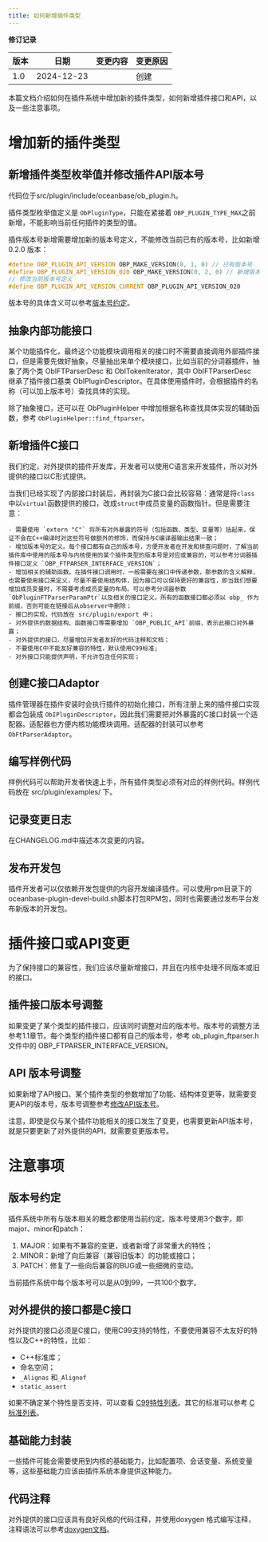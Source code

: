 ```yaml
---
title: 如何新增插件类型
---
```


**修订记录**

| **版本** | **日期** | **变更内容** | **变更原因** |
| --- | --- | --- | --- |
| 1.0 | 2024-12-23 | | 创建 |


本篇文档介绍如何在插件系统中增加新的插件类型，如何新增插件接口和API，以及一些注意事项。

# 增加新的插件类型
## 新增插件类型枚举值并修改插件API版本号<span id='id_new_api_version'/>
代码位于src/plugin/include/oceanbase/ob_plugin.h。

插件类型枚举值定义是 `ObPluginType`，只能在紧接着 `OBP_PLUGIN_TYPE_MAX`之前新增，不能影响当前任何插件的类型的值。

插件版本号新增需要增加新的版本号定义，不能修改当前已有的版本号，比如新增 0.2.0 版本：

```cpp
#define OBP_PLUGIN_API_VERSION OBP_MAKE_VERSION(0, 1, 0) // 已有版本号
#define OBP_PLUGIN_API_VERSION_020 OBP_MAKE_VERSION(0, 2, 0) // 新增版本号
// 修改当前版本号定义
#define OBP_PLUGIN_API_VERSION_CURRENT OBP_PLUGIN_API_VERSION_020
```

版本号的具体含义可以参考[版本号约定](#id_version_convention)。

## 抽象内部功能接口
某个功能插件化，最终这个功能模块调用相关的接口时不需要直接调用外部插件接口，但是需要先做好抽象，尽量抽出来单个模块接口，比如当前的分词器插件，抽象了两个类 ObIFTParserDesc 和 ObITokenIterator，其中 ObIFTParserDesc 继承了插件接口基类 ObIPluginDescriptor。在具体使用插件时，会根据插件的名称（可以加上版本号）查找具体的实现。

除了抽象接口，还可以在 ObPluginHelper 中增加根据名称查找具体实现的辅助函数，参考 `ObPluginHelper::find_ftparser`。

## 新增插件C接口
我们约定，对外提供的插件开发库，开发者可以使用C语言来开发插件，所以对外提供的接口以C形式提供。

当我们已经实现了内部接口封装后，再封装为C接口会比较容易：通常是将`class`中以`virtual`函数提供的接口，改成`struct`中成员变量的函数指针。但是需要注意：

    - 需要使用 `extern "C"` 将所有对外暴露的符号（包括函数、类型、变量等）括起来，保证不会在C++编译时对这些符号做额外的修饰，而保持与C编译器输出结果一致；
    - 增加版本号的定义。每个接口都有自己的版本号，方便开发者在开发和排查问题时，了解当前插件库中使用的版本号与内核使用的某个插件类型的版本号是对应或兼容的，可以参考分词器插件接口定义 `OBP_FTPARSER_INTERFACE_VERSION`；
    - 增加相关的辅助函数。在插件接口调用时，一般需要在接口中传递参数，那参数的含义解释，也需要使用接口来定义，尽量不要使用结构体，因为接口可以保持更好的兼容性，即当我们想要增加成员变量时，不需要考虑成员变量的布局。可以参考分词器参数 `ObPluginFTParserParamPtr`以及相关的接口定义。所有的函数接口都必须以 obp_ 作为前缀，否则可能在链接后从observer中删除；
    - 接口的实现，代码放在 src/plugin/export 中；
    - 对外提供的数据结构、函数接口等需要增加 `OBP_PUBLIC_API`前缀，表示此接口对外暴露；
    - 对外提供的接口，尽量增加开发者友好的代码注释和文档；
    - 不要使用C中不能友好兼容的特性，默认使用C99标准;
    - 对外接口只能提供声明，不允许包含任何实现；



## 创建C接口Adaptor
插件管理器在插件安装时会执行插件的初始化接口，所有注册上来的插件接口实现都会包装成 `ObIPluginDescriptor`，因此我们需要把对外暴露的C接口封装一个适配器。适配器也方便内核功能模块调用。适配器的封装可以参考 `ObFtParserAdaptor`。

## 编写样例代码
样例代码可以帮助开发者快速上手，所有插件类型必须有对应的样例代码。样例代码放在 src/plugin/examples/ 下。

## 记录变更日志
在CHANGELOG.md中描述本次变更的内容。

## 发布开发包
插件开发者可以仅依赖开发包提供的内容开发编译插件。可以使用rpm目录下的oceanbase-plugin-devel-build.sh脚本打包RPM包，同时也需要通过发布平台发布新版本的开发包。

# 插件接口或API变更
为了保持接口的兼容性，我们应该尽量新增接口，并且在内核中处理不同版本或旧的接口。

## 插件接口版本号调整
如果变更了某个类型的插件接口，应该同时调整对应的版本号。版本号的调整方法参考1.1章节。每个类型的插件接口都有自己的版本号，参考 ob_plugin_ftparser.h 文件中的 OBP_FTPARSER_INTERFACE_VERSION。

## API 版本号调整
如果新增了API接口、某个插件类型的参数增加了功能、结构体变更等，就需要变更API的版本号，版本号调整参考[修改API版本号](#id_new_api_version)。

注意，即使是仅与某个插件功能相关的接口发生了变更，也需要更新API版本号，就是只要更新了对外提供的API，就需要变更版本号。

# 注意事项
## 版本号约定<span id='id_version_convention'/>
插件系统中所有与版本相关的概念都使用当前约定。版本号使用3个数字，即major、minor和patch：

1. MAJOR：如果有不兼容的变更，或者新增了非常重大的特性；
2. MINOR：新增了向后兼容（兼容旧版本）的功能或接口；
3. PATCH：修复了一些向后兼容的BUG或一些细微的变动。

当前插件系统中每个版本号可以是从0到99，一共100个数字。

## 对外提供的接口都是C接口
对外提供的接口必须是C接口，使用C99支持的特性，不要使用兼容不太友好的特性以及C++的特性，比如：

+ C++标准库；
+ 命名空间；
+ `_Alignas` 和`_Alignof`
+ `static_assert`

如果不确定某个特性是否支持，可以查看 [C99特性列表](https://cppreference.cn/w/c/99)。其它的标准可以参考 [C 标准列表](https://cppreference.cn/w/c/)。

## 基础能力封装
一些插件可能会需要使用到内核的基础能力，比如配置项、会话变量、系统变量等，这些基础能力应该由插件系统本身提供这种能力。

## 代码注释
对外提供的接口应该具有良好风格的代码注释，并使用doxygen 格式编写注释，注释语法可以参考[doxygen文档](https://doxygen.cpp.org.cn/manual/index.html)。
